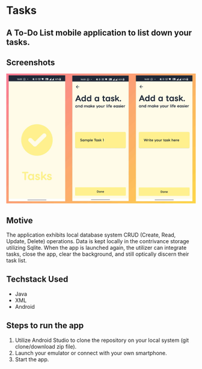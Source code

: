 # Tasks

A To-Do List mobile application to list down your tasks.
---

## Screenshots
<img src="./tasks.jpg" width="800" />

## Motive
The application exhibits local database system CRUD (Create, Read, Update, Delete) operations. Data is kept locally in the contrivance storage utilizing Sqlite. When the app is launched again, the utilizer can integrate tasks, close the app, clear the background, and still optically discern their task list.

## Techstack Used
- Java
- XML
- Android

## Steps to run the app
1. Utilize Android Studio to clone the repository on your local system (git clone/download zip file).
2. Launch your emulator or connect with your own smartphone.
3. Start the app.
